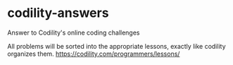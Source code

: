 # codility-answers
Answer to Codility's online coding challenges

All problems will be sorted into the appropriate lessons, exactly like codility organizes them. https://codility.com/programmers/lessons/
